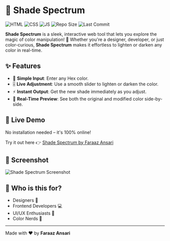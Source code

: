 # 🎨 Shade Spectrum

![HTML](https://img.shields.io/badge/HTML-orange)
![CSS](https://img.shields.io/badge/CSS-blue)
![JS](https://img.shields.io/badge/JavaScript-brightgreen)
![Repo Size](https://img.shields.io/github/repo-size/thefaraazansari/color-shift)
![Last Commit](https://img.shields.io/github/last-commit/thefaraazansari/color-shift)

**Shade Spectrum** is a sleek, interactive web tool that lets you explore the magic of color manipulation! 🌈 Whether you're a designer, developer, or just color-curious, **Shade Spectrum** makes it effortless to lighten or darken any color in real-time.

## ✨ Features

- 🎯 **Simple Input**: Enter any Hex color.
- 🎚️ **Live Adjustment**: Use a smooth slider to lighten or darken the color.
- ⚡ **Instant Output**: Get the new shade immediately as you adjust.
- 🔁 **Real-Time Preview**: See both the original and modified color side-by-side.

## 🚀 Live Demo

No installation needed – it's 100% online!

Try it out here 👉 [Shade Spectrum by Faraaz Ansari](https://thefaraazansari.github.io/shade-spectrum/)

## 📸 Screenshot

![Shade Spectrum Screenshot](./screenshot.png)

## 🎯 Who is this for?

- Designers 🎨
- Frontend Developers 💻
- UI/UX Enthusiasts 🧠
- Color Nerds 🌈

---
 
Made with ❤️ by **Faraaz Ansari**
